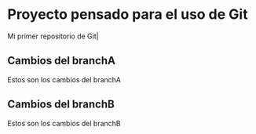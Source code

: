 # Proyecto pensado para el uso de Git
Mi primer repositorio de Git|

## Cambios del branchA

Estos son los cambios del branchA

## Cambios del branchB
Estos son los cambios del branchB